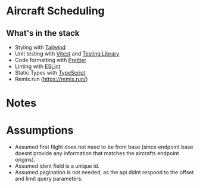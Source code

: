 # Aircraft Scheduling

## What's in the stack
- Styling with [Tailwind](https://tailwindcss.com/)
- Unit testing with [Vitest](https://vitest.dev) and [Testing Library](https://testing-library.com)
- Code formatting with [Prettier](https://prettier.io)
- Linting with [ESLint](https://eslint.org)
- Static Types with [TypeScript](https://typescriptlang.org)
- Remix.run (https://remix.run/)

# Notes 

# Assumptions
- Assumed first flight does not need to be from base (since endpoint base doesnt provide any information that matches the aircrafts endpoint origins).
- Assumed ident field is a unique id.
- Assumed pagination is not needed, as the api didnt respond to the offset and limit query parameters.


